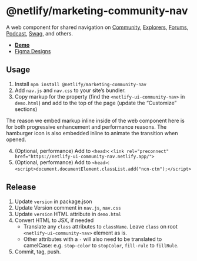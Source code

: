 # @netlify/marketing-community-nav

A web component for shared navigation on [Community](https://www.netlify.com/community/), [Explorers](https://explorers.netlify.com/), [Forums](https://answers.netlify.com/), [Podcast](https://remotelyinteresting.netlify.com/), [Swag](https://swag.netlify.com/), and others.

* [**Demo**](https://netlify-ui-community-nav.netlify.app/demo.html)
* [Figma Designs](https://www.figma.com/file/D7YIl02a4P2W0LKur2Nxbw/Community-2.0---navigation?node-id=112%3A5&viewport=-849%2C-3011%2C1)

## Usage

1. Install `npm install @netlify/marketing-community-nav`
2. Add `nav.js` and `nav.css` to your site’s bundler.
3. Copy markup for the property (find the `<netlify-ui-community-nav>` in `demo.html`) and add to the top of the page (update the “Customize” sections)

The reason we embed markup inline inside of the web component here is for both progressive enhancement and performance reasons. The hamburger icon is also embedded inline to animate the transition when opened.

4. (Optional, performance) Add to `<head>`: `<link rel="preconnect" href="https://netlify-ui-community-nav.netlify.app/">`
5. (Optional, performance) Add to `<head>`: `<script>document.documentElement.classList.add("ncn-ctm");</script>`

## Release

1. Update `version` in package.json
2. Update Version comment in `nav.js`, `nav.css`
3. Update `version` HTML attribute in `demo.html`
4. Convert HTML to JSX, if needed
	* Translate any `class` attributes to `className`. Leave `class` on root `<netlify-ui-community-nav>` element as is.
	* Other attributes with a `-` will also need to be translated to camelCase: e.g. `stop-color` to `stopColor`, `fill-rule` to `fillRule`.
5. Commit, tag, push.